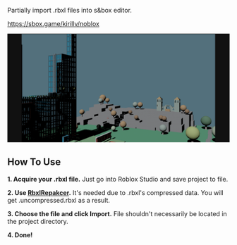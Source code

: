 Partially import .rbxl files into s&box editor.

https://sbox.game/kirillv/noblox

![alt text](https://github.com/kirya-scriptydude/sbox-noblox/blob/main/roblox-hq.PNG?raw=true)

## How To Use
**1. Acquire your .rbxl file.** Just go into Roblox Studio and save project to file.

**2. Use [RbxlRepakcer](https://github.com/kirya-scriptydude/RbxlRepacker).** It's needed due to .rbxl's compressed data. You will get .uncompressed.rbxl as a result.

**3. Choose the file and click Import.** File shouldn't necessarily be located in the project directory.

**4. Done!**
